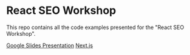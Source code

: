 # React SEO Workshop

This repo contains all the code examples presented for the "React SEO Workshop".

[Google Slides Presentation](https://docs.google.com/presentation/d/1fT443kUViXgm1Y_GBTTnYHQfWqGM5faSYWdVd8XZkAM/edit#slide=id.g5a262789ff_1_2323)
[Next.js](https://nextjs.org)
